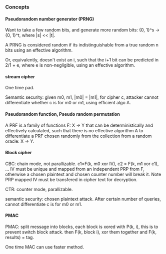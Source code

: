 ### Concepts
#### Pseudorandom number generator (PRNG)
Want to take a few random bits, and generate more random bits: {0, 1}^s -> {0, 1}^t, where |s| << |t|.

A PRNG is considered random if its indistinguishable from a true random n bits using an effective algorithm.

Or, equivalently, doesn't exist an i, such that the i+1 bit can be predicted in 2/1 + e, where e is non-negligible, using an effective algorithm.

#### stream cipher
One time pad.

Semantic security: given m0, m1, |m0| = |m1|, for cipher c, attacker cannot differentiate whether c is for m0 or m1, using efficient algo A.

#### Pseudorandom function, Pseudo random permutation
A PRF is a family of functions F: X -> Y that can be deterministically and effectively calculated, such that there is no effective algorithm A to differentiate a PRF chosen randomly from the collection from a random oracle: X -> Y.

#### Block cipher
CBC: chain mode, not parallizable. c1=F(k, m0 xor IV),
c2 = F(k, m1 xor c1), ... IV must be unique and mapped from an independent PRP from F, otherwise a chosen plaintext and chosen counter number will break it. Note PRP mapped IV must be transfered in cipher text for decryption.

CTR: counter mode, parallizable.

semantic security: chosen plaintext attack. After certain number of queries, cannot differentiate c is for m0 or m1.

#### PMAC
PMAC: split message into blocks, each block is xored with P(k, i), this is to prevent switch block attack. then F(k, block i), xor them together and F(k, results) = tag.

One time MAC can use faster method.
